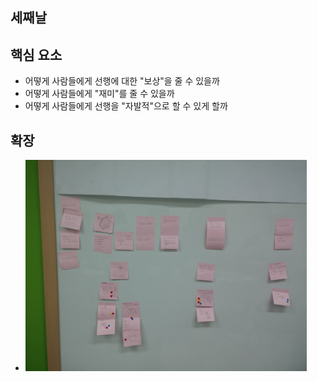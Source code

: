 ## 세째날

## 핵심 요소
- 어떻게 사람들에게 선행에 대한 "보상"을 줄 수 있을까
- 어떻게 사람들에게 "재미"를 줄 수 있을까
- 어떻게 사람들에게 선행을 "자발적"으로 할 수 있게 할까

## 확장
- <img src="/doc/img/day03_01.jpg" alt="img" style="width: 450px;"/>
